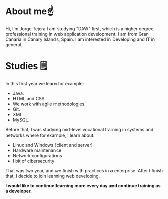 # About me☝️

Hi, I’m Jorge Tejera
I am studying "DAW" first,
which is a higher degree professional training in web application development.
I am from Gran Canaria in Canary Islands, Spain.
I am interested in Developing and IT in general.

# Studies 🗒️
In this first year we learn for example:

* Java.
* HTML and CSS.
* We work with agile methodologies.
* Git.
* XML.
* MySQL.
  
Before that, I was studying mid-level vocational training in systems and networks where for example, I learn about:
 * Linux and Windows (client and server)
 * Hardware maintenance
 * Network configurations
 * I bit of cibersecurity
   
That was two year, and we finish with practices in a enterprise. After I finish that, I decide to join learning web developing.

**I would like to continue learning more every day and continue training as a developer.**
<!---
jorgetejerasoto/jorgetejerasoto is a ✨ special ✨ repository because its `README.md` (this file) appears on your GitHub profile.
You can click the Preview link to take a look at your changes.
--->
